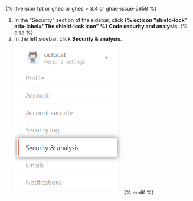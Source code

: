 {% ifversion fpt or ghec or ghes > 3.4 or ghae-issue-5658 %}
1. In the "Security" section of the sidebar, click **{% octicon "shield-lock" aria-label="The shield-lock icon" %} Code security and analysis**.
{% else %}
1. In the left sidebar, click **Security & analysis**.
![Security and analysis settings](/assets/images/help/settings/settings-sidebar-security-analysis.png)
{% endif %}
